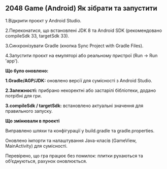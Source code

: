 2048 Game (Android)
Як зібрати та запустити
-------------------------
1.Відкрити проєкт у Android Studio.

2.Переконатися, що встановлені JDK 8 та Android SDK (рекомендовано compileSdk 33, targetSdk 33).

3.Синхронізувати Gradle (кнопка Sync Project with Gradle Files).

4.Запустити проєкт на емуляторі або реальному пристрої (Run → Run 'app').

**Що було оновлено:**

**1.Gradle/AGP/JDK:** оновлено версії для сумісності з Android Studio.

**2.Залежності:** прибрано некоректні або застарілі бібліотеки, додано потрібні для гри.

**3.compileSdk / targetSdk:** встановлено актуальні значення для правильного запуску.

**Що змінювали в проекті**

Виправлено шляхи та конфігурації у build.gradle та gradle.properties.

Оновлено імпорти та налаштування Java-класів (GameView, MainActivity) для сумісності.

Перевірено, що гра працює без помилок: плитки рухаються та об’єднуються, рахунок оновлюється.
